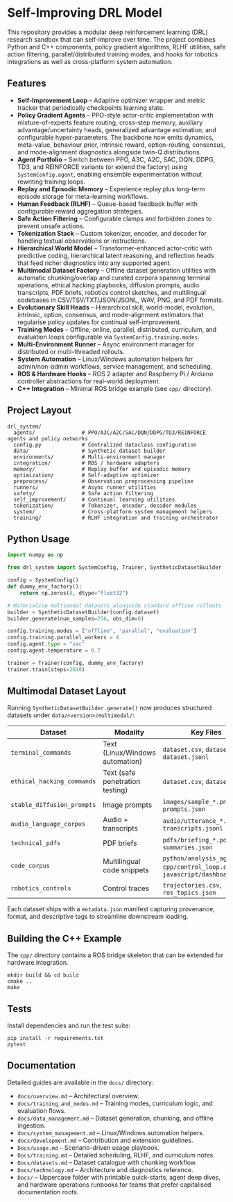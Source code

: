 # Self-Improving DRL Model

This repository provides a modular deep reinforcement learning (DRL) research sandbox
that can self-improve over time. The project combines Python and C++ components,
policy gradient algorithms, RLHF utilities, safe action filtering, parallel/distributed
training modes, and hooks for robotics integrations as well as cross-platform system
automation.

## Features

- **Self-Improvement Loop** – Adaptive optimizer wrapper and metric tracker that
  periodically checkpoints learning state.
- **Policy Gradient Agents** – PPO-style actor-critic implementation with
  mixture-of-experts feature routing, cross-step memory, auxiliary
  advantage/uncertainty heads, generalized advantage estimation, and configurable
  hyper-parameters. The backbone now emits dynamics, meta-value, behaviour prior,
  intrinsic reward, option-routing, consensus, and mode-alignment diagnostics
  alongside twin-Q distributions.
- **Agent Portfolio** – Switch between PPO, A3C, A2C, SAC, DQN, DDPG, TD3, and
  REINFORCE variants (or extend the factory) using `SystemConfig.agent`, enabling
  ensemble experimentation without rewriting training loops.
- **Replay and Episodic Memory** – Experience replay plus long-term episode storage
  for meta-learning workflows.
- **Human Feedback (RLHF)** – Queue-based feedback buffer with configurable reward
  aggregation strategies.
- **Safe Action Filtering** – Configurable clamps and forbidden zones to prevent
  unsafe actions.
- **Tokenization Stack** – Custom tokenizer, encoder, and decoder for handling
  textual observations or instructions.
- **Hierarchical World Model** – Transformer-enhanced actor-critic with
  predictive coding, hierarchical latent reasoning, and reflection heads that
  feed richer diagnostics into any supported agent.
- **Multimodal Dataset Factory** – Offline dataset generation utilities with
  automatic chunking/overlap and curated corpora spanning terminal operations,
  ethical hacking playbooks, diffusion prompts, audio transcripts, PDF briefs,
  robotics control sketches, and multilingual codebases in CSV/TSV/TXT/JSON/JSONL,
  WAV, PNG, and PDF formats.
- **Evolutionary Skill Heads** – Hierarchical skill, world-model, evolution,
  intrinsic, option, consensus, and mode-alignment estimators that regularise
  policy updates for continual self-improvement.
- **Training Modes** – Offline, online, parallel, distributed, curriculum, and
  evaluation loops configurable via `SystemConfig.training.modes`.
- **Multi-Environment Runner** – Async environment manager for distributed or
  multi-threaded rollouts.
- **System Automation** – Linux/Windows automation helpers for admin/non-admin
  workflows, service management, and scheduling.
- **ROS & Hardware Hooks** – ROS 2 adapter and Raspberry Pi / Arduino controller
  abstractions for real-world deployment.
- **C++ Integration** – Minimal ROS bridge example (see `cpp/` directory).

## Project Layout

```
drl_system/
  agents/               # PPO/A3C/A2C/SAC/DQN/DDPG/TD3/REINFORCE agents and policy networks
  config.py             # Centralized dataclass configuration
  data/                 # Synthetic dataset builder
  environments/         # Multi-environment manager
  integration/          # ROS / hardware adapters
  memory/               # Replay buffer and episodic memory
  optimization/         # Self-adaptive optimizer
  preprocess/           # Observation preprocessing pipeline
  runners/              # Async runner utilities
  safety/               # Safe action filtering
  self_improvement/     # Continual learning utilities
  tokenization/         # Tokenizer, encoder, decoder modules
  system/               # Cross-platform system management helpers
  training/             # RLHF integration and training orchestrator
```

## Python Usage

```python
import numpy as np

from drl_system import SystemConfig, Trainer, SyntheticDatasetBuilder

config = SystemConfig()
def dummy_env_factory():
    return np.zeros(8, dtype="float32")

# Materialise multimodal datasets alongside standard offline rollouts
builder = SyntheticDatasetBuilder(config.dataset)
builder.generate(num_samples=256, obs_dim=8)

config.training.modes = ["offline", "parallel", "evaluation"]
config.training.parallel_workers = 4
config.agent.type = "sac"
config.agent.temperature = 0.7

trainer = Trainer(config, dummy_env_factory)
trainer.train(steps=2048)
```

## Multimodal Dataset Layout

Running `SyntheticDatasetBuilder.generate()` now produces structured datasets
under `data/<version>/multimodal/`:

| Dataset | Modality | Key Files |
| --- | --- | --- |
| `terminal_commands` | Text (Linux/Windows automation) | `dataset.csv`, `dataset.tsv`, `dataset.jsonl` |
| `ethical_hacking_commands` | Text (safe penetration testing) | `dataset.csv`, `dataset.txt` |
| `stable_diffusion_prompts` | Image prompts | `images/sample_*.png`, `prompts.json` |
| `audio_language_corpus` | Audio + transcripts | `audio/utterance_*.wav`, `transcripts.jsonl` |
| `technical_pdfs` | PDF briefs | `pdfs/briefing_*.pdf`, `summaries.json` |
| `code_corpus` | Multilingual code snippets | `python/analysis_agent.py`, `cpp/control_loop.cpp`, `javascript/dashboard.js` |
| `robotics_controls` | Control traces | `trajectories.csv`, `ros_topics.json` |

Each dataset ships with a `metadata.json` manifest capturing provenance, format,
and descriptive tags to streamline downstream loading.

## Building the C++ Example

The `cpp/` directory contains a ROS bridge skeleton that can be extended for
hardware integration.

```
mkdir build && cd build
cmake ..
make
```

## Tests

Install dependencies and run the test suite:

```
pip install -r requirements.txt
pytest
```

## Documentation

Detailed guides are available in the `docs/` directory:

- `docs/overview.md` – Architectural overview.
- `docs/training_and_modes.md` – Training modes, curriculum logic, and evaluation flows.
- `docs/data_management.md` – Dataset generation, chunking, and offline ingestion.
- `docs/system_management.md` – Linux/Windows automation helpers.
- `docs/development.md` – Contribution and extension guidelines.
- `Docs/usage.md` – Scenario-driven usage playbook.
- `Docs/training.md` – Detailed scheduling, RLHF, and curriculum notes.
- `Docs/datasets.md` – Dataset catalogue with chunking workflow.
- `Docs/technology.md` – Architecture and diagnostics reference.
- `Docs/` – Uppercase folder with printable quick-starts, agent deep dives, and
  hardware operations runbooks for teams that prefer capitalised documentation
  roots.
